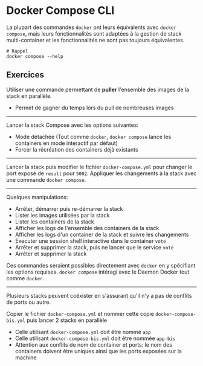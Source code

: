 # Docker Compose CLI

La plupart des commandes `docker` ont leurs équivalents avec `docker compose`, mais leurs fonctionnalités sont adaptées à la gestion de stack multi-container et les fonctionnalités ne sont pas toujours équivalentes.

```
# Rappel
docker compose --help
```

## Exercices

Utiliser une commande permettant de **puller** l'ensemble des images de la stack en parallèle.

- Permet de gagner du temps lors du pull de nombreuses images

---

Lancer la stack Compose avec les options suivantes:

- Mode détachée (Tout comme `docker`, `docker compose` lance les containers en mode interactif par défaut)
- Forcer la récréation des containers déjà existants

---

Lancer la stack puis modifier le fichier `docker-compose.yml` pour changer le port exposé de `result` pour `5002`. Appliquer les changements à la stack avec une commande `docker compose`.

---

Quelques manipulations:

- Arrêter, démarrer puis re-démarrer la stack
- Lister les images utilisées par la stack
- Lister les containers de la stack
- Afficher les logs de l'ensemble des containers de la stack
- Afficher les logs d'un container de la stack et suivre les changements
- Executer une session shell interactive dans le container `vote`
- Arrêter et supprimer la stack, puis ne lancer que le service `vote`
- Arrêter et supprimer la stack

Ces commandes seraient possibles directement avec `docker` en y spécifiant les options requises. `docker compose` intéragi avec le Daemon Docker tout comme `docker`.

---

Plusieurs stacks peuvent coéxister en s'assurant qu'il n'y a pas de conflits de ports ou autre.

Copier le fichier `docker-compose.yml` et nommer cette copie `docker-compose-bis.yml` puis lancer 2 stacks en parallèle

- Celle utilisant `docker-compose.yml` doit être nommé `app`
- Celle utilisant `docker-compose-bis.yml` doit être nommée `app-bis`
- Attention aux conflits de nom de container et ports: le nom des containers doivent être uniques ainsi que les ports exposées sur la machine
